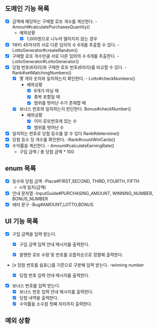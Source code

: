 ## 도메인 기능 목록

- [x] 금액에 해당하는 구매할 로또 개수를 계산한다. -Amount#calculatePurchasesQuantity()
    - 예외상황
        - [x] 1,000원으로 나누어 떨어지지 않는 경우
- [x] 1부터 45까지의 서로 다른 임의의 수 6개를 추출할 수 있다. -LottoGenerator#createRandom()
- [x] 구매할 로또 개수만큼 서로 다른 임의의 수 6개를 추출한다. -LottoGenerator#LottoGenerator()
- [x] 당첨 번호(6자리)와 구매한 로또 번호(6자리)를 비교할 수 있다. -Rank#setMatchingNumbers()
    - [x] 몇 개의 숫자와 일치하는지 확인한다. - Lotto#checkNumbers()
        - 예외상황
            - [x] 6개가 아닐 때
            - [x] 중복 포함일 때
            - [x] 범위를 벗어난 수가 존재할 때
    - [x] 보너스 번호와 일치하는지 판단한다. Bonus#checkNumber()
        - 예외상황
            - [x] 이미 로또번호에 있는 수
            - [x] 범위를 벗어난 수
- [x] 일치하는 번호로 당첨 등수를 알 수 있다 Rank#determine()
- [x] 당첨 등수 당 개수를 확인한다. -Rank#countWinCards()
- [x] 수익률을 계산한다. - Amount#calculateEarningRate()
    - 구입 금액 / 총 당첨 금액 * 100

## enum 목록

- [x] 등수와 당첨 금액 -Place#FIRST,SECOND, THIRD, FOURTH, FIFTH
    - n개 일치(금액)
- [x] 안내 문자열 -InputGuide#PURCHASING_AMOUNT, WINNING_NUMBER, BONUS_NUMBER
- [x] 에러 문구 -Bug#AMOUNT,LOTTO,BONUS

## UI 기능 목록

- [x] 구입 금액을 입력 받는다.
    - [x] 구입 금액 입력 안내 메시지를 출력한다.
    - [x] 발핸한 로또 수량 및 번호를 오름차순으로 정렬해 출력한다.


- [x 당첨 번호를 쉼표(,)를 기준으로 구분해 입력 받는다. -winning number
    - [x] 당첨 번호 입력 안내 메시지를 출력한다.


- [x] 보너스 번호를 입력 받는다.
    - [x] 보너스 번호 입력 안내 메시지를 출력한다.
    - [x] 당첨 내역을 출력한다.
    - [x] 수익률을 소수점 첫째 자리까지 출력한다.

## 예외 상황

